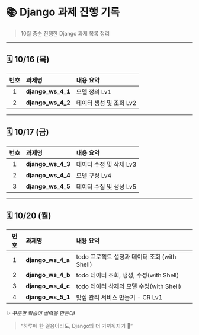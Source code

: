 # 📚 Django 과제 진행 기록

> 10월 중순 진행한 Django 과제 목록 정리  
---

## 🗓️ 10/16 (목)
| 번호 | 과제명 | 내용 요약 |
|:---:|:---|:---|
| 1 | **django_ws_4_1** | 모델 정의 Lv1 |
| 2 | **django_ws_4_2** | 데이터 생성 및 조회 Lv2 |

---

## 🗓️ 10/17 (금)
| 번호 | 과제명 | 내용 요약 |
|:---:|:---|:---|
| 1 | **django_ws_4_3** | 데이터 수정 및 삭제 Lv3 |
| 2 | **django_ws_4_4** | 모델 구성 Lv4 |
| 3 | **django_ws_4_5** | 데이터 수집 및 생성 Lv5 |

---

## 🗓️ 10/20 (월)
| 번호 | 과제명 | 내용 요약 |
|:---:|:---|:---|
| 1 | **django_ws_4_a** |  todo 프로젝트 설정과 데이터 조회 (with Shell) |
| 2 | **django_ws_4_b** |  todo 데이터 조회, 생성, 수정(with Shell) |
| 3 | **django_ws_4_c** |  todo 데이터 삭제와 모델 수정(with Shell) |
| 4 | **django_ws_5_1** |  맛집 관리 서비스 만들기 - CR Lv1 |





✨ *꾸준한 학습이 실력을 만든다!*  
> “하루에 한 걸음이라도, Django와 더 가까워지기 🌱”
